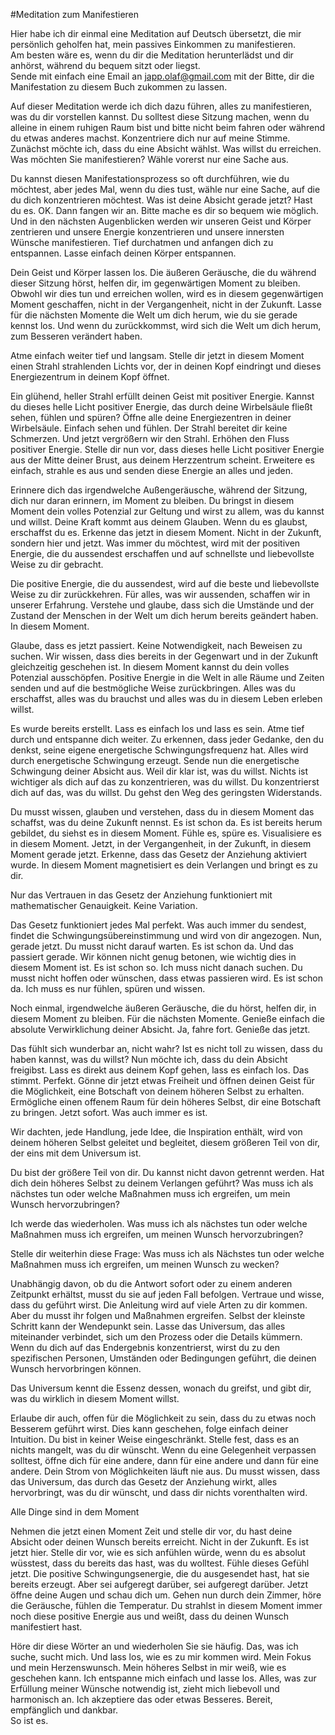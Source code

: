 #Meditation zum Manifestieren

Hier habe ich dir einmal eine Meditation auf Deutsch übersetzt, die mir persönlich geholfen hat, mein passives Einkommen zu manifestieren.  
Am besten wäre es, wenn du dir die Meditation herunterlädst und dir anhörst, während du bequem sitzt oder liegst.  
Sende mit einfach eine Email an [japp.olaf@gmail.com](mailto:japp.olaf@gmail.com) mit der Bitte, dir die Manifestation zu diesem Buch zukommen zu lassen.  

Auf dieser Meditation werde ich dich dazu führen, alles zu manifestieren, was du dir vorstellen kannst. Du solltest diese Sitzung machen, wenn du alleine in einem ruhigen Raum bist und bitte nicht beim fahren oder während du etwas anderes machst. Konzentriere dich nur auf meine Stimme. Zunächst möchte ich, dass du eine Absicht wählst. Was willst du erreichen. Was möchten Sie manifestieren? Wähle vorerst nur eine Sache aus.

Du kannst diesen Manifestationsprozess so oft durchführen, wie du möchtest, aber jedes Mal, wenn du dies tust, wähle nur eine Sache, auf die du dich konzentrieren möchtest. Was ist deine Absicht gerade jetzt? Hast du es. OK. Dann fangen wir an. Bitte mache es dir so bequem wie möglich. Und in den nächsten Augenblicken werden wir unseren Geist und Körper zentrieren und unsere Energie konzentrieren und unsere innersten Wünsche manifestieren. Tief durchatmen und anfangen dich zu entspannen. Lasse einfach deinen Körper entspannen.

Dein Geist und Körper lassen los. Die äußeren Geräusche, die du während dieser Sitzung hörst, helfen dir, im gegenwärtigen Moment zu bleiben. Obwohl wir dies tun und erreichen wollen, wird es in diesem gegenwärtigen Moment geschaffen, nicht in der Vergangenheit, nicht in der Zukunft. Lasse für die nächsten Momente die Welt um dich herum, wie du sie gerade kennst los. Und wenn du zurückkommst, wird sich die Welt um dich herum, zum Besseren verändert haben.

Atme einfach weiter tief und langsam. Stelle dir jetzt in diesem Moment einen Strahl strahlenden Lichts vor, der in deinen Kopf eindringt und dieses Energiezentrum in deinem Kopf öffnet.

Ein glühend, heller Strahl erfüllt deinen Geist mit positiver Energie. Kannst du dieses helle Licht positiver Energie, das durch deine Wirbelsäule fließt sehen, fühlen und spüren? Öffne alle deine Energiezentren in deiner Wirbelsäule. Einfach sehen und fühlen. Der Strahl bereitet dir keine Schmerzen. Und jetzt vergrößern wir den Strahl. Erhöhen den Fluss positiver Energie. Stelle dir nun vor, dass dieses helle Licht positiver Energie aus der Mitte deiner Brust, aus deinem Herzzentrum scheint. Erweitere es einfach, strahle es aus und senden diese Energie an alles und jeden.

Erinnere dich das irgendwelche Außengeräusche, während der Sitzung, dich nur daran erinnern, im Moment zu bleiben. Du bringst in diesem Moment dein volles Potenzial zur Geltung und wirst zu allem, was du kannst und willst. Deine Kraft kommt aus deinem Glauben. Wenn du es glaubst, erschaffst du es. Erkenne das jetzt in diesem Moment. Nicht in der Zukunft, sondern hier und jetzt. Was immer du möchtest, wird mit der positiven Energie, die du aussendest erschaffen und auf schnellste und liebevollste Weise zu dir gebracht.

Die positive Energie, die du aussendest, wird auf die beste und liebevollste Weise zu dir zurückkehren. Für alles, was wir aussenden, schaffen wir in unserer Erfahrung. Verstehe und glaube, dass sich die Umstände und der Zustand der Menschen in der Welt um dich herum bereits geändert haben. In diesem Moment.

Glaube, dass es jetzt passiert. Keine Notwendigkeit, nach Beweisen zu suchen. Wir wissen, dass dies bereits in der Gegenwart und in der Zukunft gleichzeitig geschehen ist. In diesem Moment kannst du dein volles Potenzial ausschöpfen. Positive Energie in die Welt in alle Räume und Zeiten senden und auf die bestmögliche Weise zurückbringen. Alles was du erschaffst, alles was du brauchst und alles was du in diesem Leben erleben willst.

Es wurde bereits erstellt. Lass es einfach los und lass es sein. Atme tief durch und entspanne dich weiter. Zu erkennen, dass jeder Gedanke, den du denkst, seine eigene energetische Schwingungsfrequenz hat. Alles wird durch energetische Schwingung erzeugt. Sende nun die energetische Schwingung deiner Absicht aus. Weil dir klar ist, was du willst. Nichts ist wichtiger als dich auf das zu konzentrieren, was du willst. Du konzentrierst dich auf das, was du willst. Du gehst den Weg des geringsten Widerstands.

Du musst wissen, glauben und verstehen, dass du in diesem Moment das schaffst, was du deine Zukunft nennst. Es ist schon da. Es ist bereits herum gebildet, du siehst es in diesem Moment. Fühle es, spüre es. Visualisiere es in diesem Moment. Jetzt, in der Vergangenheit, in der Zukunft, in diesem Moment gerade jetzt. Erkenne, dass das Gesetz der Anziehung aktiviert wurde. In diesem Moment magnetisiert es dein Verlangen und bringt es zu dir.

Nur das Vertrauen in das Gesetz der Anziehung funktioniert mit mathematischer Genauigkeit.
Keine Variation.

Das Gesetz funktioniert jedes Mal perfekt. Was auch immer du sendest, findet die Schwingungsübereinstimmung und wird von dir angezogen. Nun, gerade jetzt. Du musst nicht darauf warten. Es ist schon da. Und das passiert gerade. Wir können nicht genug betonen, wie wichtig dies in diesem Moment ist. Es ist schon so. Ich muss nicht danach suchen. Du musst nicht hoffen oder wünschen, dass etwas passieren wird. Es ist schon da. Ich muss es nur fühlen, spüren und wissen.

Noch einmal, irgendwelche äußeren Geräusche, die du hörst, helfen dir, in diesem Moment zu bleiben. Für die nächsten Momente. Genieße einfach die absolute Verwirklichung deiner Absicht. Ja, fahre fort. Genieße das jetzt.

Das fühlt sich wunderbar an, nicht wahr? Ist es nicht toll zu wissen, dass du haben kannst, was du willst? Nun möchte ich, dass du dein Absicht freigibst. Lass es direkt aus deinem Kopf gehen, lass es einfach los. Das stimmt. Perfekt. Gönne dir jetzt etwas Freiheit und öffnen deinen Geist für die Möglichkeit, eine Botschaft von deinem höheren Selbst zu erhalten. Ermögliche einen offenem Raum für dein höheres Selbst, dir eine Botschaft zu bringen. Jetzt sofort. Was auch immer es ist.

Wir dachten, jede Handlung, jede Idee, die Inspiration enthält, wird von deinem höheren Selbst geleitet und begleitet, diesem größeren Teil von dir, der eins mit dem Universum ist.

Du bist der größere Teil von dir. Du kannst nicht davon getrennt werden. Hat dich dein höheres Selbst zu deinem Verlangen geführt? Was muss ich als nächstes tun oder welche Maßnahmen muss ich ergreifen, um mein Wunsch hervorzubringen?

Ich werde das wiederholen. Was muss ich als nächstes tun oder welche Maßnahmen muss ich ergreifen, um meinen Wunsch hervorzubringen?

Stelle dir weiterhin diese Frage: Was muss ich als Nächstes tun oder welche Maßnahmen muss ich ergreifen, um meinen Wunsch zu wecken?

Unabhängig davon, ob du die Antwort sofort oder zu einem anderen Zeitpunkt erhältst, musst du sie auf jeden Fall befolgen. Vertraue und wisse, dass du geführt wirst. Die Anleitung wird auf viele Arten zu dir kommen. Aber du musst ihr folgen und Maßnahmen ergreifen. Selbst der kleinste Schritt kann der Wendepunkt sein. Lasse das Universum, das alles miteinander verbindet, sich um den Prozess oder die Details kümmern. Wenn du dich auf das Endergebnis konzentrierst, wirst du zu den spezifischen Personen, Umständen oder Bedingungen geführt, die deinen Wunsch hervorbringen können.

Das Universum kennt die Essenz dessen, wonach du greifst, und gibt dir, was du wirklich in diesem Moment willst.

Erlaube dir auch, offen für die Möglichkeit zu sein, dass du zu etwas noch Besserem geführt wirst. Dies kann geschehen, folge einfach deiner Intuition. Du bist in keiner Weise eingeschränkt. Stelle fest, dass es an nichts mangelt, was du dir wünscht. Wenn du eine Gelegenheit verpassen solltest, öffne dich für eine andere, dann für eine andere und dann für eine andere. Dein Strom von Möglichkeiten läuft nie aus. Du musst wissen, dass das Universum, das durch das Gesetz der Anziehung wirkt, alles hervorbringt, was du dir wünscht, und dass dir nichts vorenthalten wird.

Alle Dinge sind in dem Moment 

Nehmen die jetzt einen Moment Zeit und stelle dir vor, du hast deine Absicht oder deinen Wunsch bereits erreicht. Nicht in der Zukunft. Es ist jetzt hier. Stelle dir vor, wie es sich anfühlen würde, wenn du es absolut wüsstest, dass du bereits das hast, was du wolltest. Fühle dieses Gefühl jetzt. Die positive Schwingungsenergie, die du ausgesendet hast, hat sie bereits erzeugt. Aber sei aufgeregt darüber, sei aufgeregt darüber. Jetzt öffne deine Augen und schau dich um. Gehen nun durch dein Zimmer, höre die Geräusche, fühlen die Temperatur. Du strahlst in diesem Moment immer noch diese positive Energie aus und weißt, dass du deinen Wunsch manifestiert hast.

Höre dir diese Wörter an und wiederholen Sie sie häufig. Das, was ich suche, sucht mich. Und lass los, wie es zu mir kommen wird. Mein Fokus und mein Herzenswunsch. Mein höheres Selbst in mir weiß, wie es geschehen kann. Ich entspanne mich einfach und lasse los. Alles, was zur Erfüllung meiner Wünsche notwendig ist, zieht mich liebevoll und harmonisch an. Ich akzeptiere das oder etwas Besseres. Bereit, empfänglich und dankbar.  
So ist es.
